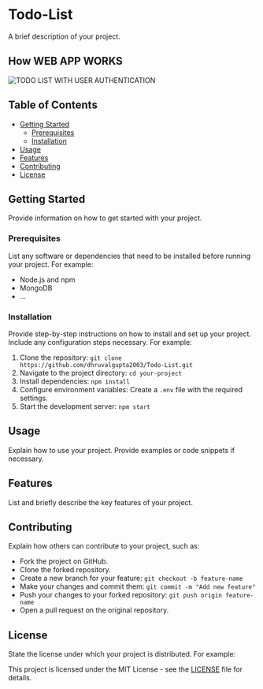 # Todo-List

A brief description of your project.

## How WEB APP WORKS
![TODO LIST WITH USER AUTHENTICATION](https://github.com/dhruvalgupta2003/Todo-List/assets/72140427/f4e816c1-2af8-46df-a09b-6f516486a2b2)


## Table of Contents

- [Getting Started](#getting-started)
  - [Prerequisites](#prerequisites)
  - [Installation](#installation)
- [Usage](#usage)
- [Features](#features)
- [Contributing](#contributing)
- [License](#license)

## Getting Started

Provide information on how to get started with your project.

### Prerequisites

List any software or dependencies that need to be installed before running your project. For example:

- Node.js and npm
- MongoDB
- ...

### Installation

Provide step-by-step instructions on how to install and set up your project. Include any configuration steps necessary. For example:

1. Clone the repository: `git clone https://github.com/dhruvalgupta2003/Todo-List.git`
2. Navigate to the project directory: `cd your-project`
3. Install dependencies: `npm install`
4. Configure environment variables: Create a `.env` file with the required settings.
5. Start the development server: `npm start`

## Usage

Explain how to use your project. Provide examples or code snippets if necessary.

## Features

List and briefly describe the key features of your project.

## Contributing

Explain how others can contribute to your project, such as:

- Fork the project on GitHub.
- Clone the forked repository.
- Create a new branch for your feature: `git checkout -b feature-name`
- Make your changes and commit them: `git commit -m "Add new feature"`
- Push your changes to your forked repository: `git push origin feature-name`
- Open a pull request on the original repository.

## License

State the license under which your project is distributed. For example:

This project is licensed under the MIT License - see the [LICENSE](LICENSE) file for details.
